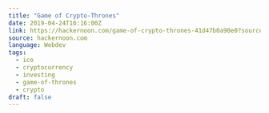 ```yaml
---
title: "Game of Crypto-Thrones"
date: 2019-04-24T16:16:00Z
link: https://hackernoon.com/game-of-crypto-thrones-41d47b0a90e0?source=rss----3a8144eabfe3---4
source: hackernoon.com
language: Webdev
tags:
  - ico
  - cryptocurrency
  - investing
  - game-of-thrones
  - crypto
draft: false
---
```

